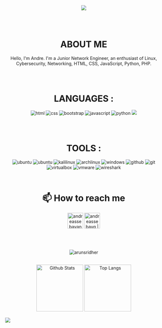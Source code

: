 <h1 align="center"> <img src="https://readme-typing-svg.herokuapp.com?color=1E75F7&size=50&center=true&width=1000&height=100&lines=Hi+there%F0%9F%91%8B%2C+Welcome+to+My+GitHub!!!"></h1>

<br>
<br>
<div align="center">
<h1>ABOUT ME</h1>
 <p>Hello, I'm Andre. I'm a Junior Network Engineer, an enthusiast of Linux, Cybersecurity, Networking, HTML, CSS, JavaScript, Python, PHP. </p>
</div>

<br>
<br>
<div align="center">
<h1>LANGUAGES :</h1>
<p><img src="https://img.shields.io/badge/html5%20-%23323330.svg?&style=for-the-badge&logo=html5&logoColor=%E34F26" alt="html"> <img src="https://img.shields.io/badge/css3%20-%23323330.svg?&style=for-the-badge&logo=css3&logoColor=%1572B6" alt="css"> <img src="https://img.shields.io/badge/bootstrap%20-%23323330.svg?&style=for-the-badge&logo=bootstrap&logoColor=%7952B3" alt="bootstrap"> <img src="https://img.shields.io/badge/javascript%20-%23323330.svg?&style=for-the-badge&logo=javascript&logoColor=%23F7DF1E" alt="javascript"> <img src="https://img.shields.io/badge/python%20-%23323330.svg?&style=for-the-badge&logo=python&logoColor=%3776AB" alt="python"> <img src="https://img.shields.io/badge/php%20-%23323330.svg?&style=for-the-badge&logo=php&logoColor=%777BB4"> </p>
</div>
 
<br>
<br>
<h1 align="center">TOOLS :</h1>
<P align="center">
<img src="https://img.shields.io/badge/ubuntu%20-%23323330.svg?&style=for-the-badge&logo=ubuntu&logoColor=%E95420" alt="ubuntu"> <img src="https://img.shields.io/badge/debian%20-%23323330.svg?&style=for-the-badge&logo=debian&logoColor=%A81D33" alt="ubuntu"> <img src="https://img.shields.io/badge/kalilinux%20-%23323330.svg?&style=for-the-badge&logo=kalilinux&logoColor=%557C94" alt="kalilinux"> <img src="https://img.shields.io/badge/archlinux%20-%23323330.svg?&style=for-the-badge&logo=archlinux&logoColor=%1793D1" alt="archlinux"> <img src="https://img.shields.io/badge/windows%20-%23323330.svg?&style=for-the-badge&logo=windows&logoColor=%0078D6" alt="windows"> <img src="https://img.shields.io/badge/github%20-%23323330.svg?&style=for-the-badge&logo=github&logoColor=%181717" alt="github"> <img src="https://img.shields.io/badge/git%20-%23323330.svg?&style=for-the-badge&logo=git&logoColor=%F05032" alt="git"> <img src="https://img.shields.io/badge/virtualbox%20-%23323330.svg?&style=for-the-badge&logo=virtualbox&logoColor=%183A61" alt="virtualbox"> <img src="https://img.shields.io/badge/vmware%20-%23323330.svg?&style=for-the-badge&logo=vmware&logoColor=%607078" alt="vmware"> <img src="https://img.shields.io/badge/wireshark%20-%23323330.svg?&style=for-the-badge&logo=wireshark&logoColor=%1679A7" alt="wireshark"></p>

<br>
<div align="center">
 <h1>📫 How to reach me</h1> 
 <a href="https://www.linkedin.com/in/andreassebayang/"> <img alt="andreassebayang's LinkedIN" width="50px" src="https://raw.githubusercontent.com/peterthehan/peterthehan/master/assets/linkedin.svg"></a> 
 <a href="https://twitter.com/andreassebayg"> <img alt="andreassebayg | Twitter" width="50px" src="https://raw.githubusercontent.com/peterthehan/peterthehan/master/assets/twitter.svg"></a>
</div>


<br>
<br>
<br>
<p align="center"><img align="center" src="https://github-readme-streak-stats.herokuapp.com/?user=andreassebayang&theme=radical" alt="arunsridher"></p>
<br>
<div align="center">
<img height="150em" src="https://github-readme-stats.vercel.app/api?username=andreassebayang&show_icons=true&count_private=true&custom_title=GitHub Stats&include_all_commits=true&hide_border=true&border_radius=0&bg_color=10,0077b5,d14836&title_color=ffffff&text_color=ffffff&icon_color=ffffff&hide_title=true" alt="Github Stats">
<img height="150em" src="https://github-readme-stats.vercel.app/api/top-langs/?username=andreassebayang&layout=compact&langs_count=10&hide_border=true&border_radius=0&bg_color=10,6f7db0,e4405f&title_color=ffffff&text_color=ffffff&hide_title=true" alt="Top Langs">
</div>

<br>
<img src="https://activity-graph.herokuapp.com/graph?username=andreassebayang&bg_color=000000&color=4fff67&line=4fff67&point=ffffff&area=true&hide_border=true">
<!---
andreassebayang/andreassebayang is a ✨ special ✨ repository because its `README.md` (this file) appears on your GitHub profile.
You can click the Preview link to take a look at your changes.
--->
